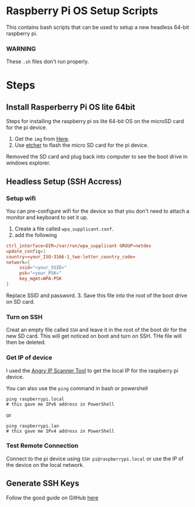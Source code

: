 # Raspberry Pi OS Setup Scripts

This contains bash scripts that can be used to setup a new headless 64-bit raspberry pi.

### **WARNING**
These `.sh` files don't run properly.

<!-- links -->
[raspberry pi os lite 64-bit]: https://downloads.raspberrypi.org/raspios_lite_arm64/images/
[etcher]: https://www.balena.io/etcher/
[github ssh-keygen]: https://docs.github.com/en/free-pro-team@latest/github/authenticating-to-github/generating-a-new-ssh-key-and-adding-it-to-the-ssh-agent
[angry ip scanner]: https://angryip.org/download/#windows


# Steps
## Install Rasperberry Pi OS lite 64bit
Steps for installing the raspberry pi os lite 64-bit OS on the microSD card for the pi device.

1. Get the `img` from [Here][raspberry pi os lite 64-bit].
2. Use [etcher][etcher] to flash the micro SD card for the pi device.

Removed the SD card and plug back into computer to see the boot drive in windows explorer.

## Headless Setup (SSH Accress)
### Setup wifi 
You can pre-configure wifi for the device so that you don't need to attach a monitor and keyboard to set it up.

1. Create a file called `wpa_supplicant.conf`.
2. add the following
```conf
ctrl_interface=DIR=/var/run/wpa_supplicant GROUP=netdev
update_config=1
country=«your_ISO-3166-1_two-letter_country_code»
network={
     ssid="«your_SSID»"
     psk="«your_PSK»"
     key_mgmt=WPA-PSK
}
```
Replace SSID and password.
3. Save this file into the root of the boot drive on SD card.


### Turn on SSH
Creat an empty file called `SSH` and leave it in the root of the boot dir for the new SD card. This will get noticed on boot and turn on SSH. THe file will then be deleted.

### Get IP of device
I used the [Angry IP Scanner Tool][angry ip scanner] to get the local IP for the raspberry pi device.

You can also use the `ping` command in bash or powershell
```shell
ping raspberrypi.local 
# this gave me IPv6 address in PowerShell
```
or
```shell
ping raspberrypi.lan
# this gave me IPv4 address in PowerShell
```

### Test Remote Connection
Connect to the pi device using `SSH pi@raspberrypi.local` or use the IP of the device on the local network.

## Generate SSH Keys
Follow the good guide on GitHub [here][github ssh-keygen]